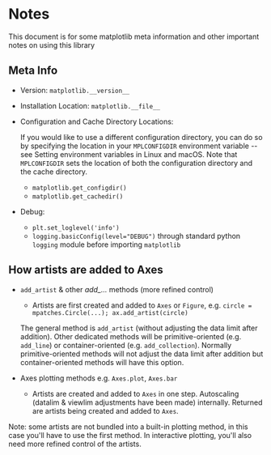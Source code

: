 # Notes

This document is for some matplotlib meta information and other important notes on using this library

## Meta Info

* Version: `matplotlib.__version__`

* Installation Location: `matplotlib.__file__`

* Configuration and Cache Directory Locations: <br/>

    If you would like to use a different configuration directory, you can do so by specifying the location in your `MPLCONFIGDIR` environment variable -- see Setting environment variables in Linux and macOS. Note that `MPLCONFIGDIR` sets the location of both the configuration directory and the cache directory.

    * `matplotlib.get_configdir()`
    * `matplotlib.get_cachedir()`

* Debug: 

    * `plt.set_loglevel('info')` 
    * `logging.basicConfig(level="DEBUG")` through standard python `logging` module before importing `matplotlib`

## How artists are added to Axes 
* `add_artist` & other *add_...* methods (more refined control)
    * Artists are first created and added to `Axes` or `Figure`, e.g. `circle = mpatches.Circle(...); ax.add_artist(circle)` <br/>

    The general method is `add_artist` (without adjusting the data limit after addition). Other dedicated methods will be primitive-oriented (e.g. `add_line`) or container-oriented (e.g. `add_collection`). Normally primitive-oriented methods will not adjust the data limit after addition but container-oriented methods will have this option.

* Axes plotting methods e.g. `Axes.plot`, `Axes.bar` 

    * Artists are created and added to `Axes` in one step. Autoscaling (datalim & viewlim adjustments have been made) internally. Returned are artists being created and added to `Axes`.

Note: some artists are not bundled into a built-in plotting method, in this case you'll have to use the first method. In interactive plotting, you'll also need more refined control of the artists.

